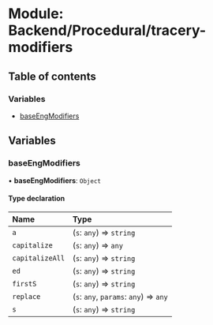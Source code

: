 # Module: Backend/Procedural/tracery-modifiers

## Table of contents

### Variables

- [baseEngModifiers](Backend_Procedural_tracery_modifiers.md#baseengmodifiers)

## Variables

### baseEngModifiers

• **baseEngModifiers**: `Object`

#### Type declaration

| Name            | Type                                   |
| :-------------- | :------------------------------------- |
| `a`             | (`s`: `any`) => `string`               |
| `capitalize`    | (`s`: `any`) => `any`                  |
| `capitalizeAll` | (`s`: `any`) => `string`               |
| `ed`            | (`s`: `any`) => `string`               |
| `firstS`        | (`s`: `any`) => `string`               |
| `replace`       | (`s`: `any`, `params`: `any`) => `any` |
| `s`             | (`s`: `any`) => `string`               |
